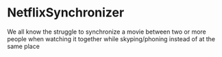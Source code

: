 # NetflixSynchronizer
We all know the struggle to synchronize a movie between two or more people when watching it together while skyping/phoning instead of at the same place
